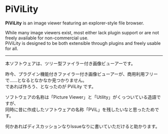 # PiViLity
**PiViLity** is an image viewer featuring an explorer-style file browser.

While many image viewers exist, most either lack plugin support or are not freely available for non-commercial use.  
PiViLity is designed to be both extensible through plugins and freely usable for all.
<hr>

本ソフトウェアは、ツリー型ファイラー付き画像ビューアーです。

昨今、プラグイン機能付きファイラー付き画像ビューアーが、商用利用フリーで……となるとなかなか見つかりません。\
であれば作ろう、となったのが PViLity です。

ソフトウェアの名称は「Picture Viewer」と「Utility」がくっついている造語ですが、\
同時に昔に作成したソフトウェアの名称「PViL」を残したいなと思ったためです。

何かあればディスカッションなりIssueなりに書いていただけると助かります。
